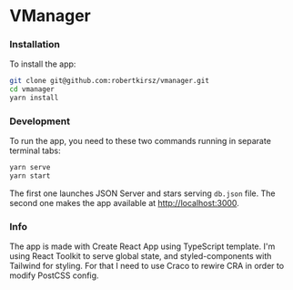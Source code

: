 # VManager

### Installation

To install the app:

```bash
git clone git@github.com:robertkirsz/vmanager.git
cd vmanager
yarn install
```

### Development

To run the app, you need to these two commands running in separate terminal tabs:

```bash
yarn serve
yarn start
```

The first one launches JSON Server and stars serving `db.json` file.
The second one makes the app available at [http://localhost:3000](http://localhost:3000).

### Info

The app is made with Create React App using TypeScript template. I'm using React Toolkit to serve global state, and styled-components with Tailwind for styling. For that I need to use Craco to rewire CRA in order to modify PostCSS config.
